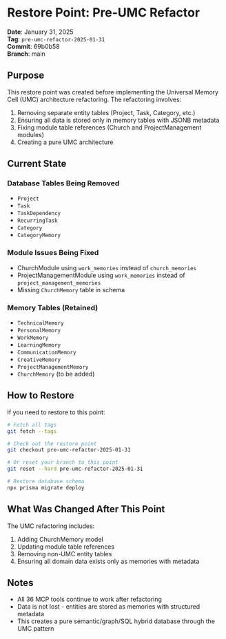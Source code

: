 # Restore Point: Pre-UMC Refactor

**Date**: January 31, 2025  
**Tag**: `pre-umc-refactor-2025-01-31`  
**Commit**: 69b0b58  
**Branch**: main

## Purpose

This restore point was created before implementing the Universal Memory Cell (UMC) architecture refactoring. The refactoring involves:

1. Removing separate entity tables (Project, Task, Category, etc.)
2. Ensuring all data is stored only in memory tables with JSONB metadata
3. Fixing module table references (Church and ProjectManagement modules)
4. Creating a pure UMC architecture

## Current State

### Database Tables Being Removed
- `Project`
- `Task` 
- `TaskDependency`
- `RecurringTask`
- `Category`
- `CategoryMemory`

### Module Issues Being Fixed
- ChurchModule using `work_memories` instead of `church_memories`
- ProjectManagementModule using `work_memories` instead of `project_management_memories`
- Missing `ChurchMemory` table in schema

### Memory Tables (Retained)
- `TechnicalMemory`
- `PersonalMemory`
- `WorkMemory`
- `LearningMemory`
- `CommunicationMemory`
- `CreativeMemory`
- `ProjectManagementMemory`
- `ChurchMemory` (to be added)

## How to Restore

If you need to restore to this point:

```bash
# Fetch all tags
git fetch --tags

# Check out the restore point
git checkout pre-umc-refactor-2025-01-31

# Or reset your branch to this point
git reset --hard pre-umc-refactor-2025-01-31

# Restore database schema
npx prisma migrate deploy
```

## What Was Changed After This Point

The UMC refactoring includes:
1. Adding ChurchMemory model
2. Updating module table references
3. Removing non-UMC entity tables
4. Ensuring all domain data exists only as memories with metadata

## Notes

- All 36 MCP tools continue to work after refactoring
- Data is not lost - entities are stored as memories with structured metadata
- This creates a pure semantic/graph/SQL hybrid database through the UMC pattern